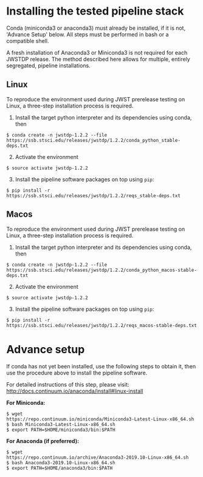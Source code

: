 # Installing the tested pipeline stack

Conda (miniconda3 or anaconda3) must already be installed, if it is not,
'Advance Setup' below.
All steps must be performed in bash or a compatible shell.

A fresh installation of Anaconda3 or Miniconda3 is not required for each JWSTDP
release. The method described here allows for multiple, entirely segregated,
pipeline installations.

## Linux
To reproduce the environment used during JWST prerelease testing on Linux, a 
three-step installation process is required.

1) Install the target python interpreter and its dependencies using conda, then
```
$ conda create -n jwstdp-1.2.2 --file
https://ssb.stsci.edu/releases/jwstdp/1.2.2/conda_python_stable-deps.txt
```

2) Activate the environment
```
$ source activate jwstdp-1.2.2
```

3) Install the pipeline software packages on top using `pip`:
```
$ pip install -r https://ssb.stsci.edu/releases/jwstdp/1.2.2/reqs_stable-deps.txt
```

## Macos
To reproduce the environment used during JWST prerelease testing on Linux, a 
three-step installation process is required.

1) Install the target python interpreter and its dependencies using conda, then
```
$ conda create -n jwstdp-1.2.2 --file
https://ssb.stsci.edu/releases/jwstdp/1.2.2/conda_python_macos-stable-deps.txt
```

2) Activate the environment
```
$ source activate jwstdp-1.2.2
```

3) Install the pipeline software packages on top using `pip`:
```
$ pip install -r https://ssb.stsci.edu/releases/jwstdp/1.2.2/reqs_macos-stable-deps.txt
```

# Advance setup
 
If conda has not yet been installed, use the following steps to obtain
it, then use the procedure above to install the pipeline software.

For detailed instructions of this step, please visit: http://docs.continuum.io/anaconda/install#linux-install

**For Miniconda:**

```
$ wget
https://repo.continuum.io/miniconda/Miniconda3-Latest-Linux-x86_64.sh
$ bash Miniconda3-Latest-Linux-x86_64.sh
$ export PATH=$HOME/miniconda3/bin:$PATH
```

**For Anaconda (if preferred):**

```
$ wget
https://repo.continuum.io/archive/Anaconda3-2019.10-Linux-x86_64.sh
$ bash Anaconda3-2019.10-Linux-x86_64.sh
$ export PATH=$HOME/anaconda3/bin:$PATH
```
